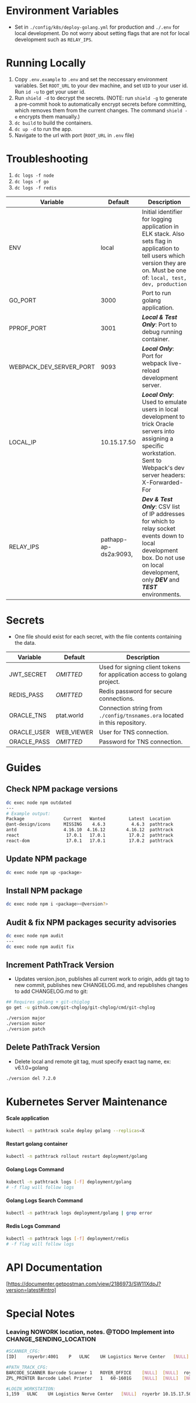 # Environment Variables
* Set in `./config/k8s/deploy-golang.yml` for production and `./.env` for local development. Do not worry about setting flags that are not for local development such as `RELAY_IPS`.

# Running Locally
1. Copy `.env.example` to `.env` and set the neccessary environment variables. Set `ROOT_URL` to your dev machine, and set `UID` to your user id. Run `id -u` to get your user id.
2. Run `shield -d` to decrypt the secrets. (NOTE: run `shield -g` to generate a pre-commit hook to automatically encrypt secrets before committing, which removes them from the current changes. The command `shield -e` encrypts them manually.)
3. `dc build` to build the containers.
4. `dc up -d` to run the app.
5. Navigate to the url with port (`ROOT_URL` in `.env` file)

# Troubleshooting
1. `dc logs -f node`
2. `dc logs -f go`
3. `dc logs -f redis`

|Variable|Default|Description|
|---|---|---|
ENV|local|Initial identifier for logging application in ELK stack. Also sets flag in application to tell users which version they are on. Must be one of: `local, test, dev, production`
GO_PORT|3000|Port to run golang application.
PPROF_PORT|3001|**_Local & Test Only_**: Port to debug running container.
WEBPACK_DEV_SERVER_PORT|9093|**_Local Only_**: Port for webpack live-reload development server.
LOCAL_IP|10.15.17.50|**_Local Only_**: Used to emulate users in local development to trick Oracle servers into assigning a specific workstation. Sent to Webpack's dev server headers: X-Forwarded-For 
RELAY_IPS|pathapp-ap-ds2a:9093,|**_Dev & Test Only_**: CSV list of IP addresses for which to relay socket events down to local development box. Do not use on local development, only **_DEV_** and **_TEST_** environments.

# Secrets
* One file should exist for each secret, with the file contents containing the data.

|Variable|Default|Description|
|---|---|---|
JWT_SECRET|*OMITTED*|Used for signing client tokens for application access to golang project.
REDIS_PASS|*OMITTED*|Redis password for secure connections.
ORACLE_TNS|ptat.world|Connection string from `./config/tnsnames.ora` located in this repository.
ORACLE_USER|WEB_VIEWER|User for TNS connection.
ORACLE_PASS|*OMITTED*|Password for TNS connection.

# Guides
## Check NPM package versions

```bash
dc exec node npm outdated
---
# Example output:
Package               Current   Wanted         Latest  Location
@ant-design/icons     MISSING    4.6.3          4.6.3  pathtrack
antd                  4.16.10  4.16.12        4.16.12  pathtrack
react                  17.0.1   17.0.1         17.0.2  pathtrack
react-dom              17.0.1   17.0.1         17.0.2  pathtrack
```
## Update NPM package
```bash
dc exec node npm up <package>
```

## Install NPM package
```bash
dc exec node npm i <package><@version?>
```

## Audit & fix NPM packages security advisories
```bash
dc exec node npm audit
---
dc exec node npm audit fix
```

## Increment PathTrack Version
* Updates version.json, publishes all current work to origin, adds git tag to new commit, publishes new CHANGELOG.md, and republishes changes to add CHANGELOG.md to git:
```bash
## Requires golang + git-chiglog
go get -u github.com/git-chglog/git-chglog/cmd/git-chglog
```
```bash
./version major
./version minor
./version patch
```

## Delete PathTrack Version
* Delete local and remote git tag, must specify exact tag name, ex: v6.1.0+golang
```bash
./version del 7.2.0
```

# Kubernetes Server Maintenance 
#### Scale application
```bash
kubectl -n pathtrack scale deploy golang --replicas=X
```

#### Restart golang container
```bash
kubectl -n pathtrack rollout restart deployment/golang
```

#### Golang Logs Command
```bash
kubectl -n pathtrack logs [-f] deployment/golang
# -f flag will follow logs
```

#### Golang Logs Search Command
```bash
kubectl -n pathtrack logs deployment/golang | grep error
```

#### Redis Logs Command
```bash
kubectl -n pathtrack logs [-f] deployment/redis
# -f flag will follow logs
```

# API Documentation
[https://documenter.getpostman.com/view/2186973/SW11XdpJ?version=latest#intro]

# Special Notes
### Leaving NOWORK location, notes. @TODO Implement into CHANGE_SENDING_LOCATION
```bash
#SCANNER_CFG:
[ID]	royerbr:4001	P	ULNC	UH Logistics Nerve Center	[NULL]	[NULL]	1911IER-3	Honeywell	[NULL]	[NULL]	B	R	ULNC	A	A	ULNC	0	[NULL]	[NULL]	0

#PATH_TRACK_CFG:
BARCODE_SCANNER	Barcode Scanner	1	ROYER_OFFICE	[NULL]	[NULL]	royerbr	4001	royerbr:4001	P	[NULL]	1911IER-3	Honeywell	0	120	[NULL]
ZPL_PRINTER	Barcode Label Printer	1	60-1601G	[NULL]	[NULL]	[NULL]	[NULL]	 \\172.20.26.90\60-1601G	NCRC I Room 60-1601G ZD410	10.23.186.145	[NULL]	00:07:4D:47:4C:49	0	120	[NULL]

#LOGIN_WORKSTATION:
1,159	ULNC	UH Logistics Nerve Center	[NULL]	royerbr	10.15.17.50	0	royerbr:4001	 \\172.20.26.90\60-1601G	[NULL]	[NULL]	0
```
